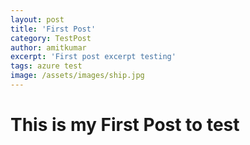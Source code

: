 ```yaml
---
layout: post
title: 'First Post'
category: TestPost
author: amitkumar
excerpt: 'First post excerpt testing'
tags: azure test
image: /assets/images/ship.jpg
---
```


# This is my First Post to test